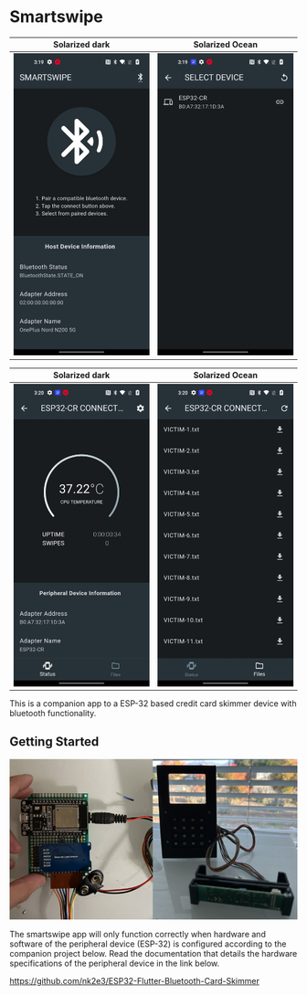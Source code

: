 # Smartswipe



Solarized dark             |  Solarized Ocean
:-------------------------:|:-------------------------:
![](Connect.jpg "Connect")  |  ![](Select.jpg "Select")

Solarized dark             |  Solarized Ocean
:-------------------------:|:-------------------------:
![](Status.jpg "Status")  |  ![](Files.jpg "Files")

This is a companion app to a ESP-32 based credit card skimmer device with bluetooth functionality. 

## Getting Started

![Image](device.png)

The smartswipe app will only function correctly when hardware and software of the peripheral device (ESP-32) is configured according to the companion project below. Read the documentation that details the hardware specifications of the peripheral device in the link below.

https://github.com/nk2e3/ESP32-Flutter-Bluetooth-Card-Skimmer

